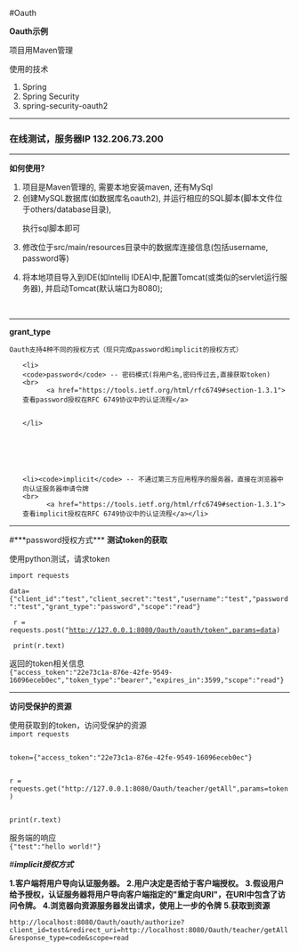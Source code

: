 ﻿#Oauth

<strong>Oauth示例</strong>

项目用Maven管理

使用的技术


<ol>

 <li>Spring </li>

 <li>Spring Security </li>

 <li>spring-security-oauth2 </li>

</ol>

<hr/>




<h3>
         在线测试，服务器IP 132.206.73.200
</h3>
<hr/>
<p>
<strong>如何使用?</strong>
<ol>
<li>
项目是Maven管理的, 需要本地安装maven, 还有MySql
</li>
<li>
创建MySQL数据库(如数据库名oauth2), 并运行相应的SQL脚本(脚本文件位于others/database目录),

<br/>

   执行sql脚本即可

</li>

<li>

修改位于src/main/resources目录中的数据库连接信息(包括username, password等)

</li>

<li>

将本地项目导入到IDE(如Intellij IDEA)中,配置Tomcat(或类似的servlet运行服务器), 并启动Tomcat(默认端口为8080);

<br/>
</ol>
</p>
<hr/>
<strong>grant_type</strong>
<br/>

    Oauth支持4种不同的授权方式（现只完成password和implicit的授权方式）
    
<ol>

    <li>
    <code>password</code> -- 密码模式(将用户名,密码传过去,直接获取token)
    <br>
          <a href="https://tools.ietf.org/html/rfc6749#section-1.3.1">查看password授权在RFC 6749协议中的认证流程</a>
     
    
    </li>
    
    
    
    
    
    
    <li><code>implicit</code> -- 不通过第三方应用程序的服务器，直接在浏览器中向认证服务器申请令牌
    <br>
          <a href="https://tools.ietf.org/html/rfc6749#section-1.3.1">查看implicit授权在RFC 6749协议中的认证流程</a></li>

</ol>
<hr/>
#***password授权方式***
<strong>测试token的获取</strong>
<p>使用python测试，请求token

<code>import requests
</br>
data={"client_id":"test","client_secret":"test","username":"test","password":"test","grant_type":"password","scope":"read"}
</br>
r = requests.post("http://127.0.0.1:8080/Oauth/oauth/token",params=data)
</br>
print(r.text)
</code>
<p>返回的token相关信息
<code>
{"access_token":"22e73c1a-876e-42fe-9549-16096eceb0ec","token_type":"bearer","expires_in":3599,"scope":"read"}
</code>
<hr/>
<strong>访问受保护的资源</strong>
<p>使用获取到的token，访问受保护的资源
<code>
import requests
</br>
token={"access_token":"22e73c1a-876e-42fe-9549-16096eceb0ec"}
</br>
r = requests.get("http://127.0.0.1:8080/Oauth/teacher/getAll",params=token)
</br>
print(r.text)
</code>
<p>服务端的响应

<code>
{"test":"hello world!"}
</code>

#***implicit授权方式***


**1.客户端将用户导向认证服务器。**
**2.用户决定是否给于客户端授权。**
**3.假设用户给予授权，认证服务器将用户导向客户端指定的"重定向URI"，在URI中包含了访问令牌。**
**4.浏览器向资源服务器发出请求，使用上一步的令牌**
**5.获取到资源**
<br>
<code>
http://localhost:8080/Oauth/oauth/authorize?client_id=test&redirect_uri=http://localhost:8080/Oauth/teacher/getAll&response_type=code&scope=read
</code>

